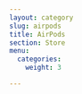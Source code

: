 ```yaml
---
layout: category
slug: airpods
title: AirPods
section: Store
menu:
  categories:
    weight: 3

---
```

